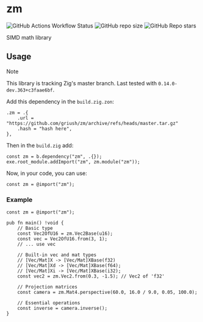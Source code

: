 # zm
![GitHub Actions Workflow Status](https://img.shields.io/github/actions/workflow/status/griush/zm/.github%2Fworkflows%2Fci.yaml?branch=master&style=for-the-badge)
![GitHub repo size](https://img.shields.io/github/repo-size/griush/zm?style=for-the-badge&logo=github)
![GitHub Repo stars](https://img.shields.io/github/stars/griush/zm?style=for-the-badge&logo=github&color=gold)

SIMD math library

## Usage
> [!NOTE]  
> This library is tracking Zig's master branch. Last tested with `0.14.0-dev.363+c3faae6bf`.

Add this dependency in the `build.zig.zon`:

```zig
.zm = .{
    .url = "https://github.com/griush/zm/archive/refs/heads/master.tar.gz"
    .hash = "hash here",
},

```

Then in the `build.zig` add:
```zig
const zm = b.dependency("zm", .{});
exe.root_module.addImport("zm", zm.module("zm"));
```
Now, in your code, you can use:
```zig
const zm = @import("zm");
```

### Example
```zig
const zm = @import("zm");

pub fn main() !void {
    // Basic type
    const Vec2OfU16 = zm.Vec2Base(u16);
    const vec = Vec2OfU16.from(3, 1);
    // ... use vec

    // Built-in vec and mat types
    // [Vec/Mat]X -> [Vec/Mat]XBase(f32)
    // [Vec/Mat]Xd -> [Vec/Mat]XBase(f64);
    // [Vec/Mat]Xi -> [Vec/Mat]XBase(i32);
    const vec2 = zm.Vec2.from(0.3, -1.5); // Vec2 of 'f32'

    // Projection matrices
    const camera = zm.Mat4.perspective(60.0, 16.0 / 9.0, 0.05, 100.0);

    // Essential operations
    const inverse = camera.inverse();
}
```
